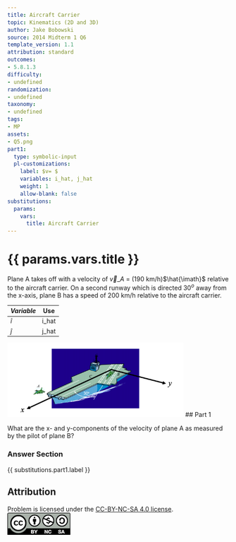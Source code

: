 ```yaml
---
title: Aircraft Carrier
topic: Kinematics (2D and 3D)
author: Jake Bobowski
source: 2014 Midterm 1 Q6
template_version: 1.1
attribution: standard
outcomes:
- 5.8.1.3
difficulty:
- undefined
randomization:
- undefined
taxonomy:
- undefined
tags:
- MP
assets:
- Q5.png
part1:
  type: symbolic-input
  pl-customizations:
    label: $v= $
    variables: i_hat, j_hat
    weight: 1
    allow-blank: false
substitutions:
  params:
    vars:
      title: Aircraft Carrier
---
```

# {{ params.vars.title }}
Plane A takes off with a velocity of $\vec{v}\_A$ = (190 km/h)$\hat{\imath}$ relative to the aircraft carrier. On a second runway which is directed 30$^o$ away from the x-axis, plane B has a speed of 200 km/h relative to the aircraft carrier.

| $Variable$ | Use   |
|----------|-------|
| $\hat{i}$  | i_hat  |
| $\hat{j}$  | j_hat  |

<img src="Q5.png" width = 400px alt = "Aircraft carrier with plane A taking off along the x-axis and plane B taking off at a 30 degree angle from the x-axis.">
## Part 1

What are the x- and y-components of the velocity of plane A as measured by the pilot of plane B?

### Answer Section

{{ substitutions.part1.label }}

## Attribution

Problem is licensed under the [CC-BY-NC-SA 4.0 license](https://creativecommons.org/licenses/by-nc-sa/4.0/).<br> ![The Creative Commons 4.0 license requiring attribution-BY, non-commercial-NC, and share-alike-SA license.](https://raw.githubusercontent.com/firasm/bits/master/by-nc-sa.png)